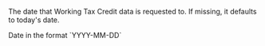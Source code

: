 <p>The date that Working Tax Credit data is requested to. If missing, it defaults to today's date.</p>
Date in the format `YYYY-MM-DD`
